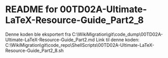 # README for 00TD02A-Ultimate-LaTeX-Resource-Guide_Part2_8
Denne koden ble eksportert fra C:\WikiMigration\git\code_dump\00TD02A-Ultimate-LaTeX-Resource-Guide_Part2.md
Link til denne koden: C:\WikiMigration\git\code_repo\ShellScripts\00TD02A-Ultimate-LaTeX-Resource-Guide_Part2_8.sh
